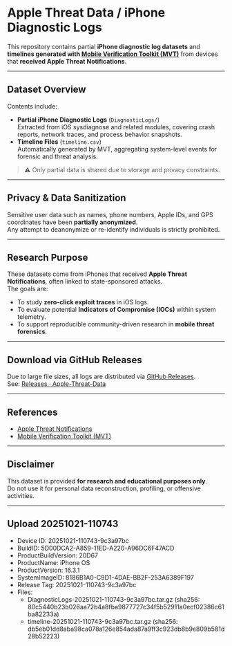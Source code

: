 # Apple Threat Data / iPhone Diagnostic Logs

This repository contains partial **iPhone diagnostic log datasets** and **timelines generated with [Mobile Verification Toolkit (MVT)](https://github.com/mvt-project/mvt)** from devices that **received Apple Threat Notifications**.

---

## Dataset Overview

Contents include:
- **Partial iPhone Diagnostic Logs** (`DiagnosticLogs/`)  
  Extracted from iOS sysdiagnose and related modules, covering crash reports, network traces, and process behavior snapshots.
- **Timeline Files** (`timeline.csv`)  
  Automatically generated by MVT, aggregating system-level events for forensic and threat analysis.

> ⚠️ Only partial data is shared due to storage and privacy constraints.

---

## Privacy & Data Sanitization

Sensitive user data such as names, phone numbers, Apple IDs, and GPS coordinates have been **partially anonymized**.  
Any attempt to deanonymize or re-identify individuals is strictly prohibited.

---

## Research Purpose

These datasets come from iPhones that received **Apple Threat Notifications**, often linked to state-sponsored attacks.  
The goals are:
- To study **zero-click exploit traces** in iOS logs.  
- To evaluate potential **Indicators of Compromise (IOCs)** within system telemetry.  
- To support reproducible community-driven research in **mobile threat forensics**.

---

## Download via GitHub Releases

Due to large file sizes, all logs are distributed via [GitHub Releases](https://github.com/kurchsainarie/Apple-Threat-Data/releases).  
See: [Releases · Apple-Threat-Data](https://github.com/kurchsainarie/Apple-Threat-Data/releases)


---

## References

- [Apple Threat Notifications](https://cert.ssi.gouv.fr/cti/CERTFR-2025-CTI-010)
- [Mobile Verification Toolkit (MVT)](https://github.com/mvt-project/mvt)


---

## Disclaimer

This dataset is provided **for research and educational purposes only**.  
Do not use it for personal data reconstruction, profiling, or offensive activities.

--- 
## Upload 20251021-110743
- Device ID: 20251021-110743-9c3a97bc
- BuildID: 5D00DCA2-A859-11ED-A220-A96DC6F47ACD
- ProductBuildVersion: 20D67
- ProductName: iPhone OS
- ProductVersion: 16.3.1
- SystemImageID: 8186B1A0-C9D1-4DAE-BB2F-253A6389F197
- Release Tag: 20251021-110743-9c3a97bc
- Files:
  - DiagnosticLogs-20251021-110743-9c3a97bc.tar.gz (sha256: 80c5440b23b026aa72b4a8fba9877727c34f5b52911a0ecf02386c61ba82233a)
  - timeline-20251021-110743-9c3a97bc.tar.gz (sha256: db5eb01dd8aba98ca078a126e854ada87a9ff3c923db8b9e809b581d28b52223)


